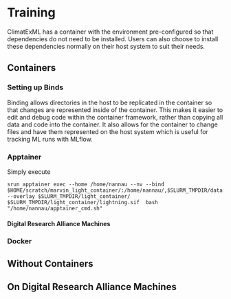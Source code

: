 # Training

ClimatExML has a container with the environment pre-configured so that dependencies do not need to be installed. Users can also choose to install these dependencies normally on their host system to suit their needs.

## Containers

### Setting up Binds

Binding allows directories in the host to be replicated in the container so that changes are represented inside of the container. This makes it easier to edit and debug code within the container framework, rather than copying all data and code into the container. It also allows for the container to change files and have them represented on the host system which is useful for tracking ML runs with MLflow.

### Apptainer

Simply execute 

```
srun apptainer exec --home /home/nannau --nv --bind $HOME/scratch/marvin_light_container/:/home/nannau/,$SLURM_TMPDIR/data:/home/nannau/data,/home/nannau/scratch/marvin_light_container/light_container/mlflow/:/home/nannau/scratch/marvin_light_container/light_container/mlflow/, --overlay $SLURM_TMPDIR/light_container/ $SLURM_TMPDIR/light_container/lightning.sif  bash "/home/nannau/apptainer_cmd.sh"
```

#### Digital Research Alliance Machines

### Docker

## Without Containers

## On Digital Research Alliance Machines
